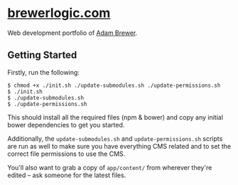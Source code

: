 # [brewerlogic.com](http://brewerlogic.com)

Web development portfolio of [Adam Brewer](http://adamcbrewer.com).

## Getting Started

Firstly, run the following:

```
$ chmod +x ./init.sh ./update-submodules.sh ./update-permissions.sh
$ ./init.sh
$ ./update-submodules.sh
$ ./update-permissions.sh
```

This should install all the required files (npm & bower) and copy any initial bower dependencies to get you started. 

Additionally, the `update-submodules.sh` and `update-permissions.sh` scripts are run as well to make sure you have everything CMS related and to set the correct file permissions to use the CMS.

You'll also want to grab a copy of `app/content/` from wherever they're edited – ask someone for the latest files.